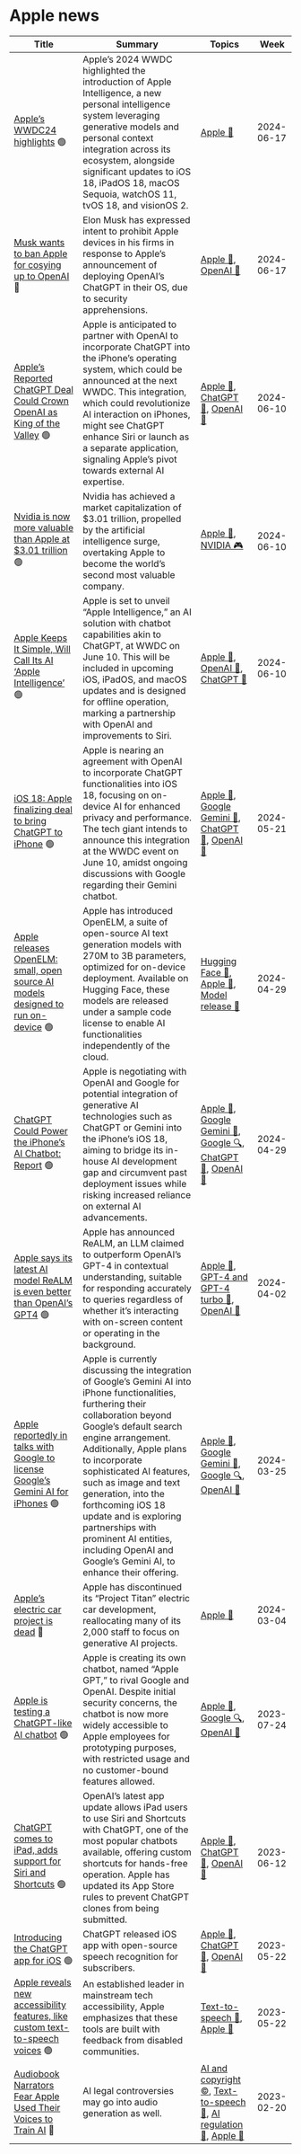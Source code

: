 # Apple news

| Title | Summary | Topics | Week |
| --- | --- | --- | --- |
| [Apple’s WWDC24 highlights](https://www.apple.com/newsroom/2024/06/wwdc24-highlights/) 🟢 | Apple’s 2024 WWDC highlighted the introduction of Apple Intelligence, a new personal intelligence system leveraging generative models and personal context integration across its ecosystem, alongside significant updates to iOS 18, iPadOS 18, macOS Sequoia, watchOS 11, tvOS 18, and visionOS 2. | [Apple 🍏](Topic_Apple.md) | 2024-06-17 |
| [Musk wants to ban Apple for cosying up to OpenAI](https://www.theregister.com/2024/06/11/musk_wants_to_ban_apple/) 🔴 | Elon Musk has expressed intent to prohibit Apple devices in his firms in response to Apple’s announcement of deploying OpenAI’s ChatGPT in their OS, due to security apprehensions. | [Apple 🍏](Topic_Apple.md), [OpenAI 🌟](Topic_OpenAI.md) | 2024-06-17 |
| [Apple’s Reported ChatGPT Deal Could Crown OpenAI as King of the Valley](https://gizmodo.com/jony-ive-altman-openai-talk-mystery-hardware-project-1850877089) 🟢 | Apple is anticipated to partner with OpenAI to incorporate ChatGPT into the iPhone’s operating system, which could be announced at the next WWDC. This integration, which could revolutionize AI interaction on iPhones, might see ChatGPT enhance Siri or launch as a separate application, signaling Apple’s pivot towards external AI expertise. | [Apple 🍏](Topic_Apple.md), [ChatGPT 💬](Topic_ChatGPT.md), [OpenAI 🌟](Topic_OpenAI.md) | 2024-06-10 |
| [Nvidia is now more valuable than Apple at $3.01 trillion](https://www.theverge.com/2024/6/5/24172363/nvidia-apple-market-cap-valuation-trillion-ai) 🟢 | Nvidia has achieved a market capitalization of $3.01 trillion, propelled by the artificial intelligence surge, overtaking Apple to become the world’s second most valuable company. | [Apple 🍏](Topic_Apple.md), [NVIDIA 🎮](Topic_NVIDIA.md) | 2024-06-10 |
| [Apple Keeps It Simple, Will Call Its AI ‘Apple Intelligence’](https://www.pcmag.com/news/apple-keeps-it-simple-will-call-its-ai-apple-intelligence) 🟢 | Apple is set to unveil “Apple Intelligence,” an AI solution with chatbot capabilities akin to ChatGPT, at WWDC on June 10. This will be included in upcoming iOS, iPadOS, and macOS updates and is designed for offline operation, marking a partnership with OpenAI and improvements to Siri. | [Apple 🍏](Topic_Apple.md), [OpenAI 🌟](Topic_OpenAI.md), [ChatGPT 💬](Topic_ChatGPT.md) | 2024-06-10 |
| [iOS 18: Apple finalizing deal to bring ChatGPT to iPhone](https://9to5mac.com/2024/05/10/ios-18-chatgpt-features-apple-openai/) 🟢 | Apple is nearing an agreement with OpenAI to incorporate ChatGPT functionalities into iOS 18, focusing on on-device AI for enhanced privacy and performance. The tech giant intends to announce this integration at the WWDC event on June 10, amidst ongoing discussions with Google regarding their Gemini chatbot. | [Apple 🍏](Topic_Apple.md), [Google Gemini 🌌](Topic_Google_Gemini.md), [ChatGPT 💬](Topic_ChatGPT.md), [OpenAI 🌟](Topic_OpenAI.md) | 2024-05-21 |
| [Apple releases OpenELM: small, open source AI models designed to run on-device](https://venturebeat.com/ai/apple-releases-openelm-small-open-source-ai-models-designed-to-run-on-device/) 🟢 | Apple has introduced OpenELM, a suite of open-source AI text generation models with 270M to 3B parameters, optimized for on-device deployment. Available on Hugging Face, these models are released under a sample code license to enable AI functionalities independently of the cloud. | [Hugging Face 🤗](Topic_Hugging_Face.md), [Apple 🍏](Topic_Apple.md), [Model release 🎉](Topic_Model_release.md) | 2024-04-29 |
| [ChatGPT Could Power the iPhone’s AI Chatbot: Report](https://gizmodo.com/chatgpt-openai-could-power-apple-iphones-ai-chatbot-1851439853) 🟢 | Apple is negotiating with OpenAI and Google for potential integration of generative AI technologies such as ChatGPT or Gemini into the iPhone’s iOS 18, aiming to bridge its in-house AI development gap and circumvent past deployment issues while risking increased reliance on external AI advancements. | [Apple 🍏](Topic_Apple.md), [Google Gemini 🌌](Topic_Google_Gemini.md), [Google 🔍](Topic_Google.md), [ChatGPT 💬](Topic_ChatGPT.md), [OpenAI 🌟](Topic_OpenAI.md) | 2024-04-29 |
| [Apple says its latest AI model ReALM is even better than OpenAI’s GPT4](https://bgr.com/tech/apple-says-its-latest-ai-model-realm-is-even-better-than-openais-gpt4/) 🟢 | Apple has announced ReALM, an LLM claimed to outperform OpenAI’s GPT-4 in contextual understanding, suitable for responding accurately to queries regardless of whether it’s interacting with on-screen content or operating in the background. | [Apple 🍏](Topic_Apple.md), [GPT-4 and GPT-4 turbo 🚀](Topic_GPT-4_and_GPT-4_turbo.md), [OpenAI 🌟](Topic_OpenAI.md) | 2024-04-02 |
| [Apple reportedly in talks with Google to license Google’s Gemini AI for iPhones](https://the-decoder.com/apple-reportedly-in-talks-with-google-to-license-googles-gemini-ai-for-iphones/) 🟢 | Apple is currently discussing the integration of Google’s Gemini AI into iPhone functionalities, furthering their collaboration beyond Google’s default search engine arrangement. Additionally, Apple plans to incorporate sophisticated AI features, such as image and text generation, into the forthcoming iOS 18 update and is exploring partnerships with prominent AI entities, including OpenAI and Google’s Gemini AI, to enhance their offering. | [Apple 🍏](Topic_Apple.md), [Google Gemini 🌌](Topic_Google_Gemini.md), [Google 🔍](Topic_Google.md), [OpenAI 🌟](Topic_OpenAI.md) | 2024-03-25 |
| [Apple’s electric car project is dead](https://www.theverge.com/2024/2/27/24084907/apple-electric-car-project-titan-shuts-down) 🔴 | Apple has discontinued its “Project Titan” electric car development, reallocating many of its 2,000 staff to focus on generative AI projects. | [Apple 🍏](Topic_Apple.md) | 2024-03-04 |
| [Apple is testing a ChatGPT-like AI chatbot](https://techcrunch.com/2023/07/19/apple-is-testing-chatgpt-like-ai-chatbot/) 🟢 | Apple is creating its own chatbot, named “Apple GPT,” to rival Google and OpenAI. Despite initial security concerns, the chatbot is now more widely accessible to Apple employees for prototyping purposes, with restricted usage and no customer-bound features allowed. | [Apple 🍏](Topic_Apple.md), [Google 🔍](Topic_Google.md), [OpenAI 🌟](Topic_OpenAI.md) | 2023-07-24 |
| [ChatGPT comes to iPad, adds support for Siri and Shortcuts](https://techcrunch.com/2023/06/08/chatgpt-comes-to-ipad-adds-support-for-siri-and-shortcuts/) 🟢 | OpenAI’s latest app update allows iPad users to use Siri and Shortcuts with ChatGPT, one of the most popular chatbots available, offering custom shortcuts for hands-free operation. Apple has updated its App Store rules to prevent ChatGPT clones from being submitted. | [Apple 🍏](Topic_Apple.md), [ChatGPT 💬](Topic_ChatGPT.md), [OpenAI 🌟](Topic_OpenAI.md) | 2023-06-12 |
| [Introducing the ChatGPT app for iOS](https://openai.com/blog/introducing-the-chatgpt-app-for-ios) 🟢 | ChatGPT released iOS app with open-source speech recognition for subscribers. | [Apple 🍏](Topic_Apple.md), [ChatGPT 💬](Topic_ChatGPT.md), [OpenAI 🌟](Topic_OpenAI.md) | 2023-05-22 |
| [Apple reveals new accessibility features, like custom text-to-speech voices](https://techcrunch.com/2023/05/16/apple-reveals-upcoming-accessibility-features-for-iphone-ipad-and-mac/) 🟢 | An established leader in mainstream tech accessibility, Apple emphasizes that these tools are built with feedback from disabled communities. | [Text-to-speech 📢](Topic_Text-to-speech.md), [Apple 🍏](Topic_Apple.md) | 2023-05-22 |
| [Audiobook Narrators Fear Apple Used Their Voices to Train AI](https://www.wired.com/story/apple-spotify-audiobook-narrators-ai-contract/) 🔴 | AI legal controversies may go into audio generation as well. | [AI and copyright ©️](Topic_AI_and_copyright.md), [Text-to-speech 📢](Topic_Text-to-speech.md), [AI regulation 📜](Topic_AI_regulation.md), [Apple 🍏](Topic_Apple.md) | 2023-02-20 |